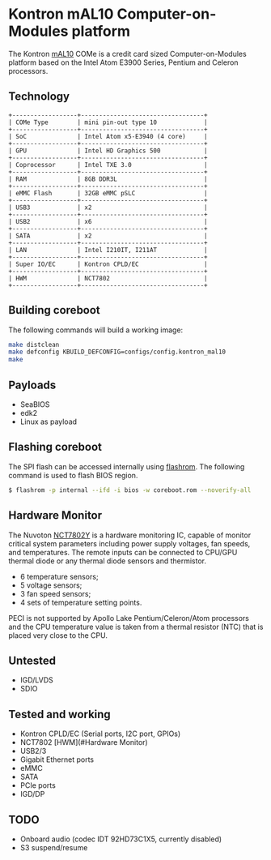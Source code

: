 # Kontron mAL10 Computer-on-Modules platform

The Kontron [mAL10] COMe is a credit card sized Computer-on-Modules
platform based on the Intel Atom E3900 Series, Pentium and Celeron
processors.

## Technology

```{eval-rst}
+------------------+----------------------------------+
| COMe Type        | mini pin-out type 10             |
+------------------+----------------------------------+
| SoC              | Intel Atom x5-E3940 (4 core)     |
+------------------+----------------------------------+
| GPU              | Intel HD Graphics 500            |
+------------------+----------------------------------+
| Coprocessor      | Intel TXE 3.0                    |
+------------------+----------------------------------+
| RAM              | 8GB DDR3L                        |
+------------------+----------------------------------+
| eMMC Flash       | 32GB eMMC pSLC                   |
+------------------+----------------------------------+
| USB3             | x2                               |
+------------------+----------------------------------+
| USB2             | x6                               |
+------------------+----------------------------------+
| SATA             | x2                               |
+------------------+----------------------------------+
| LAN              | Intel I210IT, I211AT             |
+------------------+----------------------------------+
| Super IO/EC      | Kontron CPLD/EC                  |
+------------------+----------------------------------+
| HWM              | NCT7802                          |
+------------------+----------------------------------+
```

## Building coreboot

The following commands will build a working image:

```bash
make distclean
make defconfig KBUILD_DEFCONFIG=configs/config.kontron_mal10
make
```
## Payloads
- SeaBIOS
- edk2
- Linux as payload

## Flashing coreboot

The SPI flash can be accessed internally using [flashrom].
The following command is used to flash BIOS region.

```bash
$ flashrom -p internal --ifd -i bios -w coreboot.rom --noverify-all
```

## Hardware Monitor

The Nuvoton [NCT7802Y] is a hardware monitoring IC, capable of monitor critical
system parameters including power supply voltages, fan speeds, and temperatures.
The remote inputs can be connected to CPU/GPU thermal diode or any thermal diode
sensors and thermistor.

- 6 temperature sensors;
- 5 voltage sensors;
- 3 fan speed sensors;
- 4 sets of temperature setting points.

PECI is not supported by Apollo Lake Pentium/Celeron/Atom processors and the CPU
temperature value is taken from a thermal resistor (NTC) that is placed very
close to the CPU.

## Untested

- IGD/LVDS
- SDIO

## Tested and working

- Kontron CPLD/EC (Serial ports, I2C port, GPIOs)
- NCT7802 [HWM](#Hardware Monitor)
- USB2/3
- Gigabit Ethernet ports
- eMMC
- SATA
- PCIe ports
- IGD/DP

## TODO
- Onboard audio (codec IDT 92HD73C1X5, currently disabled)
- S3 suspend/resume

[mAL10]: https://www.kontron.com/products/iot/iot-industry-4.0/iot-ready-boards-and-modules/com-express/com-express-mini/come-mal10-e2-.html
[W25Q128FV]: https://www.winbond.com/resource-files/w25q128fv%20rev.m%2005132016%20kms.pdf
[flashrom]: https://flashrom.org/Flashrom
[NCT7802Y]: https://www.nuvoton.com/products/cloud-computing/hardware-monitors/desktop-server-series/nct7802y/?__locale=en
[crashes]: https://pastebin.com/cpCfrPCL
